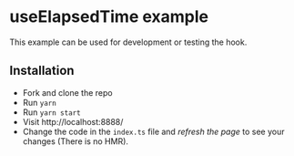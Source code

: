 # useElapsedTime example

This example can be used for development or testing the hook.

## Installation

- Fork and clone the repo
- Run `yarn`
- Run `yarn start`
- Visit http://localhost:8888/
- Change the code in the `index.ts` file and _refresh the page_ to see your changes (There is no HMR).
